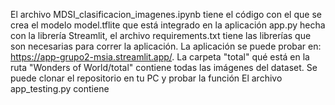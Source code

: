 El archivo MDSI_clasificacion_imagenes.ipynb tiene el código con el que se crea el modelo model.tflite que está integrado en la aplicación app.py hecha con la librería Streamlit, el archivo requirements.txt tiene las librerías que son necesarias para correr la aplicación. La aplicación se puede probar en: https://app-grupo2-msia.streamlit.app/. La carpeta "total" qué está en la ruta "Wonders of World/total" contiene todas las imágenes del dataset. Se puede clonar el repositorio en tu PC y probar la función   El archivo app_testing.py contiene
